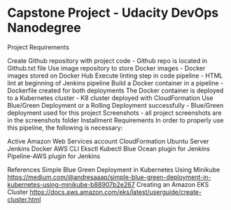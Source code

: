 # Capstone Project - Udacity DevOps Nanodegree 
Project Requirements

Create Github repository with project code - Github repo is located in Github.txt file
Use image repository to store Docker images - Docker images stored on Docker Hub
Execute linting step in code pipeline - HTML lint at beginning of Jenkins pipeline
Build a Docker container in a pipeline - Dockerfile created for both deployments
The Docker container is deployed to a Kubernetes cluster - K8 cluster deployed with CloudFormation
Use Blue/Green Deployment or a Rolling Deployment successfully - Blue/Green deployment used for this project
Screenshots - all project screenshots are in the screenshots folder
Installment Requirements
In order to properly use this pipeline, the following is necessary:

Active Amazon Web Services account
CloudFormation
Ubuntu Server
Jenkins
Docker
AWS CLI
Eksctl
Kubectl
Blue Ocean plugin for Jenkins
Pipeline-AWS plugin for Jenkins

References
Simple Blue Green Deployment in Kubernetes Using Minikube
https://medium.com/@andresaaap/simple-blue-green-deployment-in-kubernetes-using-minikube-b88907b2e267
Creating an Amazon EKS Cluster
https://docs.aws.amazon.com/eks/latest/userguide/create-cluster.html
